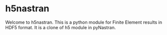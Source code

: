 # h5nastran

Welcome to h5nastran. This is a python module for Finite Element results in HDF5 format.
It is a clone of h5 module in pyNastran.